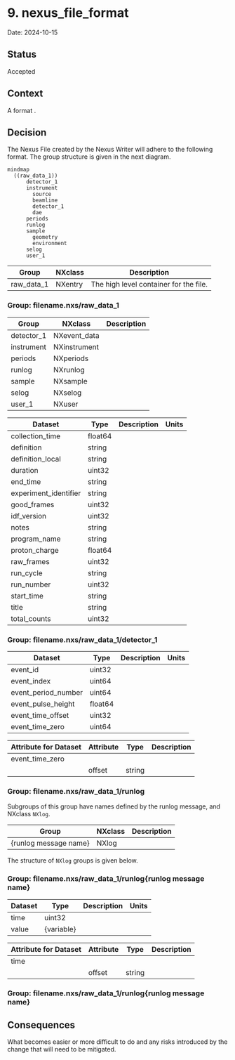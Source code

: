 # 9. nexus_file_format

Date: 2024-10-15

## Status

Accepted



## Context

A format .

## Decision

The Nexus File created by the Nexus Writer will adhere to the following format. The group structure is given in the next diagram.


```mermaid
mindmap
  ((raw_data_1))
      detector_1
      instrument
        source
        beamline
        detector_1
        dae
      periods
      runlog
      sample
        geometry
        environment
      selog
      user_1
```

|Group|NXclass|Description|
|-----|-------|-----------|
|raw_data_1|NXentry|The high level container for the file.|

### Group: filename.nxs/raw_data_1

|Group|NXclass|Description|
|-----|-------|-----------|
|detector_1|NXevent_data| |
|instrument|NXinstrument| |
|periods|NXperiods| |
|runlog|NXrunlog| |
|sample|NXsample| |
|selog|NXselog| |
|user_1|NXuser| |


|Dataset|Type|Description|Units|
|-------|----|-----------|-----|
|collection_time|float64| |
|definition|string| |
|definition_local|string| |
|duration|uint32| |
|end_time|string| |
|experiment_identifier|string| |
|good_frames|uint32| |
|idf_version|uint32| |
|notes|string| |
|program_name|string| |
|proton_charge|float64| |
|raw_frames|uint32| |
|run_cycle|string| |
|run_number|uint32| |
|start_time|string| |
|title|string| |
|total_counts|uint32| |


### Group: filename.nxs/raw_data_1/detector_1

|Dataset|Type|Description|Units|
|-------|----|-----------|-----|
|event_id|uint32| |
|event_index|uint64| |
|event_period_number|uint64| |
|event_pulse_height|float64| |
|event_time_offset|uint32| |
|event_time_zero|uint64| |

|Attribute for Dataset|Attribute|Type|Description|
|-------|---------|----|-----------|
|event_time_zero| | | |
| |offset|string| |

### Group: filename.nxs/raw_data_1/runlog

Subgroups of this group have names defined by the runlog message, and NXclass `NXlog`. 

|Group|NXclass|Description|
|-----|-------|-----------|
|{runlog message name}|NXlog| |

The structure of `NXlog` groups is given below.

### Group: filename.nxs/raw_data_1/runlog{runlog message name}

|Dataset|Type|Description|Units|
|-------|----|-----------|-----|
|time|uint32| |
|value|{variable}| |

|Attribute for Dataset|Attribute|Type|Description|
|-------|---------|----|-----------|
|time| | | |
| |offset|string| |


### Group: filename.nxs/raw_data_1/runlog{runlog message name}



## Consequences

What becomes easier or more difficult to do and any risks introduced by the change that will need to be mitigated.

